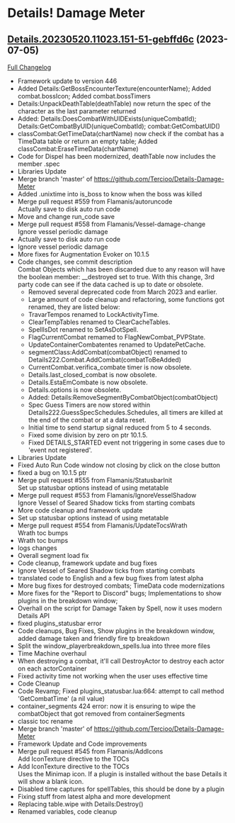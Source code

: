 # Details! Damage Meter

## [Details.20230520.11023.151-51-gebffd6c](https://github.com/Tercioo/Details-Damage-Meter/tree/ebffd6c1b6fe67c9d990035ecd820e1bdc0f76e0) (2023-07-05)
[Full Changelog](https://github.com/Tercioo/Details-Damage-Meter/compare/Details.20230520.11023.151...ebffd6c1b6fe67c9d990035ecd820e1bdc0f76e0) 

- Framework update to version 446  
- Added Details:GetBossEncounterTexture(encounterName); Added combat.bossIcon; Added combat.bossTimers  
- Details:UnpackDeathTable(deathTable) now return the spec of the character as the last parameter returned  
- Added: Details:DoesCombatWithUIDExists(uniqueCombatId); Details:GetCombatByUID(uniqueCombatId); combat:GetCombatUID()  
- classCombat:GetTimeData(chartName) now check if the combat has a TimeData table or return an empty table; Added classCombat:EraseTimeData(chartName)  
- Code for Dispel has been modernized, deathTable now includes the member .spec  
- Libraries Update  
- Merge branch 'master' of https://github.com/Tercioo/Details-Damage-Meter  
- Added .unixtime into is\_boss to know when the boss was killed  
- Merge pull request #559 from Flamanis/autoruncode  
    Actually save to disk auto run code  
- Move and change run\_code save  
- Merge pull request #558 from Flamanis/Vessel-damage-change  
    Ignore vessel periodic damage  
- Actually save to disk auto run code  
- Ignore vessel periodic damage  
- More fixes for Augmentation Evoker on 10.1.5  
- Code changes, see commit description  
    Combat Objects which has been discarded due to any reason will have the boolean member:  __destroyed set to true. With this change, 3rd party code can see if the data cached is up to date or obsolete.  
    - Removed several deprecated code from March 2023 and earlier.  
    - Large amount of code cleanup and refactoring, some functions got renamed, they are listed below:  
    * TravarTempos renamed to LockActivityTime.  
    * ClearTempTables renamed to ClearCacheTables.  
    * SpellIsDot renamed to SetAsDotSpell.  
    * FlagCurrentCombat remamed to FlagNewCombat\_PVPState.  
    * UpdateContainerCombatentes renamed to UpdatePetCache.  
    * segmentClass:AddCombat(combatObject) renamed to Details222.Combat.AddCombat(combatToBeAdded)  
    - CurrentCombat.verifica\_combate timer is now obsolete.  
    - Details.last\_closed\_combat is now obsolete.  
    - Details.EstaEmCombate is now obsolete.  
    - Details.options is now obsolete.  
    - Added: Details:RemoveSegmentByCombatObject(combatObject)  
    - Spec Guess Timers are now stored within Details222.GuessSpecSchedules.Schedules, all timers are killed at the end of the combat or at a data reset.  
    - Initial time to send startup signal reduced from 5 to 4 seconds.  
    - Fixed some division by zero on ptr 10.1.5.  
    - Fixed DETAILS\_STARTED event not triggering in some cases due to 'event not registered'.  
- Libraries Update  
- Fixed Auto Run Code window not closing by click on the close button  
- fixed a bug on 10.1.5 ptr  
- Merge pull request #555 from Flamanis/StatusbarInit  
    Set up statusbar options instead of using metatable  
- Merge pull request #553 from Flamanis/IgnoreVesselShadow  
    Ignore Vessel of Seared Shadow ticks from starting combats  
- More code cleanup and framework update  
- Set up statusbar options instead of using metatable  
- Merge pull request #554 from Flamanis/UpdateTocsWrath  
    Wrath toc bumps  
- Wrath toc bumps  
- logs changes  
- Overall segment load fix  
- Code cleanup, framework update and bug fixes  
- Ignore Vessel of Seared Shadow ticks from starting combats  
- translated code to English and a few bug fixes from latest alpha  
- More bug fixes for destroyed combats; TimeData code modernizations  
- More fixes for the "Report to Discord" bugs; Implementations to show plugins in the breakdown window;  
- Overhall on the script for Damage Taken by Spell, now it uses modern Details API  
- fixed plugins\_statusbar error  
- Code cleanups, Bug Fixes, Show plugins in the breakdown window, added damage taken and friendly fire tp breakdown  
- Split the window\_playerbreakdown\_spells.lua into three more files  
- Time Machine overhaul  
- When destroying a combat, it'll call DestroyActor to destroy each actor on each actorContainer  
- Fixed activity time not working when the user uses effective time  
- Code Cleanup  
- Code Revamp; Fixed plugins\_statusbar.lua:664: attempt to call method 'GetCombatTime' (a nil value)  
- container\_segments 424 error: now it is ensuring to wipe the combatObject that got removed from containerSegments  
- classic toc rename  
- Merge branch 'master' of https://github.com/Tercioo/Details-Damage-Meter  
- Framework Update and Code improvements  
- Merge pull request #545 from Flamanis/AddIcons  
    Add IconTexture directive to the TOCs  
- Add IconTexture directive to the TOCs  
    Uses the Minimap icon. If a plugin is installed without the base Details it will show a blank icon.  
- Disabled time captures for spellTables, this should be done by a plugin  
- Fixing stuff from latest alpha and more development  
- Replacing table.wipe with Details:Destroy()  
- Renamed variables, code cleanup  
